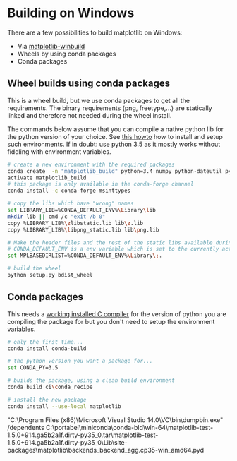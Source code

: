 # Building on Windows

There are a few possibilities to build matplotlib on Windows:

* Via [matplotlib-winbuild](https://github.com/jbmohler/matplotlib-winbuild)
* Wheels by using conda packages
* Conda packages

## Wheel builds using conda packages

This is a wheel build, but we use conda packages to get all the requirements. The binary
requirements (png, freetype,...) are statically linked and therefore not needed during the wheel
install.

The commands below assume that you can compile a native python lib for the python version of your
choice. See [this howto](http://blog.ionelmc.ro/2014/12/21/compiling-python-extensions-on-windows/)
how to install and setup such environments. If in doubt: use python 3.5 as it mostly works
without fiddling with environment variables.

``` sh
# create a new environment with the required packages
conda create  -n "matplotlib_build" python=3.4 numpy python-dateutil pyparsing pytz tornado pyqt cycler tk libpng zlib freetype
activate matplotlib_build
# this package is only available in the conda-forge channel
conda install -c conda-forge msinttypes

# copy the libs which have "wrong" names
set LIBRARY_LIB=%CONDA_DEFAULT_ENV%\Library\lib
mkdir lib || cmd /c "exit /b 0"
copy %LIBRARY_LIB%\zlibstatic.lib lib\z.lib
copy %LIBRARY_LIB%\libpng_static.lib lib\png.lib

# Make the header files and the rest of the static libs available during the build
# CONDA_DEFAULT_ENV is a env variable which is set to the currently active environment path
set MPLBASEDIRLIST=%CONDA_DEFAULT_ENV%\Library\;.

# build the wheel
python setup.py bdist_wheel
```


## Conda packages

This needs a [working installed C compiler](http://blog.ionelmc.ro/2014/12/21/compiling-python-extensions-on-windows/)
for the version of python you are compiling the package for but you don't need to setup the
environment variables.

```sh
# only the first time...
conda install conda-build

# the python version you want a package for...
set CONDA_PY=3.5

# builds the package, using a clean build environment
conda build ci\conda_recipe

# install the new package
conda install --use-local matplotlib
```

"C:\Program Files (x86)\Microsoft Visual Studio 14.0\VC\bin\dumpbin.exe" /dependents C:\portabel\miniconda\conda-bld\win-64\matplotlib-test-1.5.0+914.ga5b2a1f.dirty-py35_0.tar\matplotlib-test-1.5.0+914.ga5b2a1f.dirty-py35_0\Lib\site-packages\matplotlib\backends\_backend_agg.cp35-win_amd64.pyd
